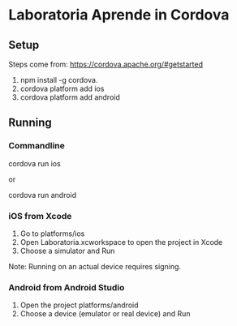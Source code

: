 # Laboratoria Aprende in Cordova

## Setup
Steps come from: https://cordova.apache.org/#getstarted

1. npm install -g cordova.
2. cordova platform add ios
3. cordova platform add android

## Running
### Commandline
 
cordova run ios

or

cordova run android

### iOS from Xcode
1. Go to platforms/ios
2. Open Laboratoria.xcworkspace to open the project in Xcode
3. Choose a simulator and Run

Note: Running on an actual device requires signing. 

### Android from Android Studio
1. Open the project platforms/android
2. Choose a device (emulator or real device) and Run
